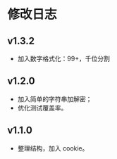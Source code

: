 # 修改日志

## v1.3.2
- 加入数字格式化：99+，千位分割

## v1.2.0
- 加入简单的字符串加解密；
- 优化测试覆盖率。

## v1.1.0
- 整理结构，加入 cookie。
